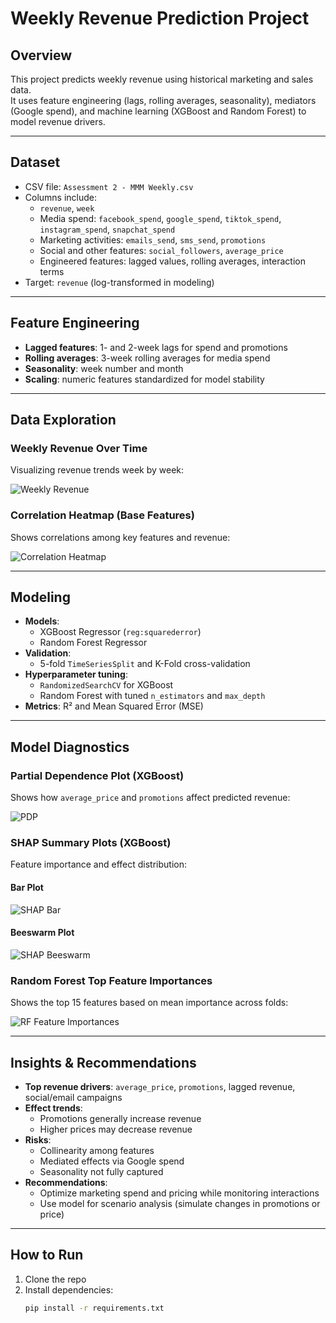 # Weekly Revenue Prediction Project

## Overview
This project predicts weekly revenue using historical marketing and sales data.  
It uses feature engineering (lags, rolling averages, seasonality), mediators (Google spend), and machine learning (XGBoost and Random Forest) to model revenue drivers.

---

## Dataset
- CSV file: `Assessment 2 - MMM Weekly.csv`
- Columns include:
  - `revenue`, `week`  
  - Media spend: `facebook_spend`, `google_spend`, `tiktok_spend`, `instagram_spend`, `snapchat_spend`  
  - Marketing activities: `emails_send`, `sms_send`, `promotions`  
  - Social and other features: `social_followers`, `average_price`  
  - Engineered features: lagged values, rolling averages, interaction terms
- Target: `revenue` (log-transformed in modeling)

---

## Feature Engineering
- **Lagged features**: 1- and 2-week lags for spend and promotions  
- **Rolling averages**: 3-week rolling averages for media spend  
- **Seasonality**: week number and month  
- **Scaling**: numeric features standardized for model stability

---

## Data Exploration

### Weekly Revenue Over Time
Visualizing revenue trends week by week:

![Weekly Revenue](plots/weekly_revenue_over_time.png)

### Correlation Heatmap (Base Features)
Shows correlations among key features and revenue:

![Correlation Heatmap](plots/correlation_heatmap_base_features.png)

---

## Modeling

- **Models**:
  - XGBoost Regressor (`reg:squarederror`)  
  - Random Forest Regressor
- **Validation**:
  - 5-fold `TimeSeriesSplit` and K-Fold cross-validation  
- **Hyperparameter tuning**:
  - `RandomizedSearchCV` for XGBoost  
  - Random Forest with tuned `n_estimators` and `max_depth`
- **Metrics**: R² and Mean Squared Error (MSE)

---

## Model Diagnostics

### Partial Dependence Plot (XGBoost)
Shows how `average_price` and `promotions` affect predicted revenue:

![PDP](plots/pdp_average_price_promotions.png)

### SHAP Summary Plots (XGBoost)
Feature importance and effect distribution:

#### Bar Plot
![SHAP Bar](plots/shap_summary_bar.png)

#### Beeswarm Plot
![SHAP Beeswarm](plots/shap_summary_beeswarm.png)

### Random Forest Top Feature Importances
Shows the top 15 features based on mean importance across folds:

![RF Feature Importances](plots/rf_top_feature_importances.png)

---

## Insights & Recommendations
- **Top revenue drivers**: `average_price`, `promotions`, lagged revenue, social/email campaigns  
- **Effect trends**:
  - Promotions generally increase revenue  
  - Higher prices may decrease revenue  
- **Risks**:
  - Collinearity among features  
  - Mediated effects via Google spend  
  - Seasonality not fully captured  
- **Recommendations**:
  - Optimize marketing spend and pricing while monitoring interactions  
  - Use model for scenario analysis (simulate changes in promotions or price)

---

## How to Run
1. Clone the repo  
2. Install dependencies:  
   ```bash
   pip install -r requirements.txt
